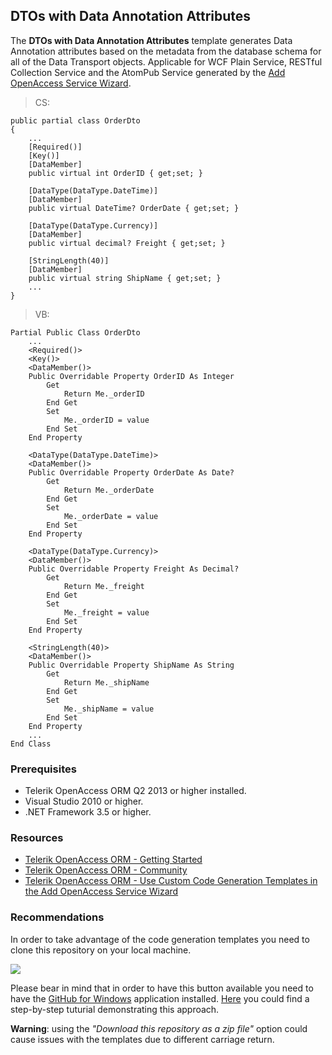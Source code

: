 ## DTOs with Data Annotation Attributes ##

The **DTOs with Data Annotation Attributes** template generates Data Annotation attributes based on the metadata from the database schema for all of the Data Transport objects. Applicable for WCF Plain Service, RESTful Collection Service and the AtomPub Service generated by the <a href="http://documentation.telerik.com/openaccess-orm/feature-reference/tools/add-openaccess-service-wizard/feature-ref-tools-add-service-wizard-overview" target="_blank">Add OpenAccess Service Wizard</a>.

> CS:

	public partial class OrderDto
	{
		...
		[Required()]
		[Key()]
		[DataMember]
		public virtual int OrderID { get;set; }

		[DataType(DataType.DateTime)]
		[DataMember]
		public virtual DateTime? OrderDate { get;set; }

		[DataType(DataType.Currency)]
		[DataMember]
		public virtual decimal? Freight { get;set; }

		[StringLength(40)]
		[DataMember]
		public virtual string ShipName { get;set; }
		...
	}

> VB:

	Partial Public Class OrderDto
		...
		<Required()>
		<Key()>
		<DataMember()>
		Public Overridable Property OrderID As Integer
			Get
			    Return Me._orderID
			End Get
			Set
			    Me._orderID = value
			End Set
		End Property
	
		<DataType(DataType.DateTime)>
		<DataMember()>
		Public Overridable Property OrderDate As Date?
			Get
			    Return Me._orderDate
			End Get
			Set
			    Me._orderDate = value
			End Set
		End Property
	
		<DataType(DataType.Currency)>
		<DataMember()>
		Public Overridable Property Freight As Decimal?
			Get
			    Return Me._freight
			End Get
			Set
			    Me._freight = value
			End Set
		End Property
	
		<StringLength(40)>
		<DataMember()>
		Public Overridable Property ShipName As String
			Get
			    Return Me._shipName
			End Get
			Set
			    Me._shipName = value
			End Set
		End Property
		...
	End Class

### Prerequisites ###

- Telerik OpenAccess ORM Q2 2013 or higher installed.
- Visual Studio 2010 or higher.
- .NET Framework 3.5 or higher.

### Resources ###
- <a href="http://www.telerik.com/products/orm/getting-started.aspx" target="_blank">Telerik OpenAccess ORM - Getting Started</a>
- <a href="http://www.telerik.com/community/forums/orm.aspx" target="_blank">Telerik OpenAccess ORM - Community</a>
- <a href="http://documentation.telerik.com/openaccess-orm/documentation/developers-guide/using-web-services/developer-guide-wcfservices-customize-code-generation" target="_blank">Telerik OpenAccess ORM - Use Custom Code Generation Templates in the Add OpenAccess Service Wizard</a>

### Recommendations ###

In order to take advantage of the code generation templates you need to clone this repository on your local machine.

![](http://windows.github.com/images/clone-in-windows.png)

Please bear in mind that in order to have this button available you need to have the <a href="http://windows.github.com" target="_blank">GitHub for Windows</a> application installed. <a href="https://github.com/blog/1127-github-for-windows" target="_blank">Here</a> you could find a step-by-step tuturial demonstrating this approach.

**Warning**: using the *"Download this repository as a zip file"* option could cause issues with the templates due to different carriage return.